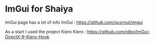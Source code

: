 # ImGui for Shaiya
ImGui page has a lot of info
ImGui : https://github.com/ocornut/imgui

As a start I used the project Kiero
Kiero : https://github.com/rdbo/ImGui-DirectX-9-Kiero-Hook



